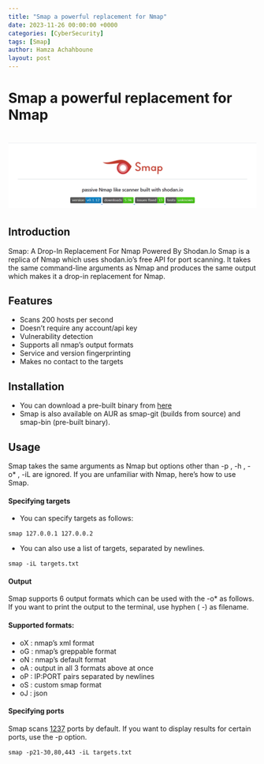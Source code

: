 ```yaml
---
title: "Smap a powerful replacement for Nmap"
date: 2023-11-26 00:00:00 +0000
categories: [CyberSecurity]
tags: [Smap]    
author: Hamza Achahboune
layout: post
---
```


# Smap a powerful replacement for Nmap
# ![img-description](/assets/img/Blog/3.png)
## Introduction


Smap: A Drop-In Replacement For Nmap Powered By Shodan.Io
Smap is a replica of Nmap which uses shodan.io’s free API for port scanning. It takes the same command-line arguments as Nmap and produces the same output which makes it a drop-in replacement for Nmap.

## Features
* Scans 200 hosts per second
* Doesn’t require any account/api key
* Vulnerability detection
* Supports all nmap’s output formats
* Service and version fingerprinting
* Makes no contact to the targets 

## Installation

* You can download a pre-built binary from [here](https://github.com/s0md3v/Smap/releases)
* Smap is also available on AUR as smap-git (builds from source) and smap-bin (pre-built binary).

## Usage
Smap takes the same arguments as Nmap but options other than -p , -h , -o* , -iL are ignored. If you are unfamiliar with Nmap, here’s how to use Smap.

#### Specifying targets
* You can specify targets as follows:
```shell
smap 127.0.0.1 127.0.0.2
```

* You can also use a list of targets, separated by newlines.
```shell
smap -iL targets.txt
```
#### Output
Smap supports 6 output formats which can be used with the -o* as follows. If you want to print the output to the terminal, use hyphen ( -) as filename.

#### Supported formats:

* oX : nmap’s xml format
* oG : nmap’s greppable format
* oN : nmap’s default format
* oA : output in all 3 formats above at once
* oP : IP:PORT pairs separated by newlines
* oS : custom smap format
* oJ : json


#### Specifying ports
Smap scans [1237](https://gist.githubusercontent.com/s0md3v/3e953e8e15afebc1879a2245e74fc90f/raw/1e20288e9bef43b60f7306b6f7e23044dabd9b8c/shodan_ports.txt) ports by default. If you want to display results for certain ports, use the -p option.

```shell
smap -p21-30,80,443 -iL targets.txt
```
